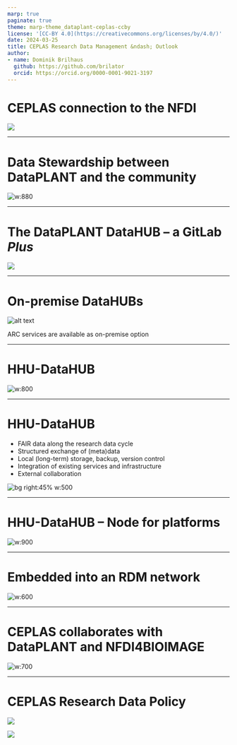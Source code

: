 ```yaml
---
marp: true
paginate: true
theme: marp-theme_dataplant-ceplas-ccby
license: '[CC-BY 4.0](https://creativecommons.org/licenses/by/4.0/)'
date: 2024-03-25
title: CEPLAS Research Data Management &ndash; Outlook
author:
- name: Dominik Brilhaus
  github: https://github.com/brilator
  orcid: https://orcid.org/0000-0001-9021-3197
---
```


# CEPLAS connection to the NFDI

![](../../images/ceplas-nfdi-connection-light.drawio.png)

---

# Data Stewardship between DataPLANT and the community <!-- fit -->

![w:880](./../../images/dataplant-collaborationceplas.drawio.png)

---

# The DataPLANT DataHUB &ndash; a GitLab ***Plus***

![](./../../images/datahub-gitlab.drawio.png)

---

# On-premise DataHUBs

![alt text](../../images/datahub-onpremise.drawio.png)

ARC services are available as on-premise option

---

# HHU-DataHUB

![w:800](./../../images/hhu-datahub.drawio.png)

---

# HHU-DataHUB

- FAIR data along the research data cycle
- Structured exchange of (meta)data
- Local (long-term) storage, backup, version control
- Integration of existing services and infrastructure
- External collaboration

![bg right:45% w:500](./../../images/hhu-datahub.drawio.png)

---

# HHU-DataHUB &ndash; Node for platforms


![w:900](./../../images/ceplas-ceplas/ceplas-enablingplatforms-logos.drawio.png)

---

# Embedded into an RDM network

![w:600](./../../images/datahub-network-putative.drawio.png)

---

# CEPLAS collaborates with DataPLANT and NFDI4BIOIMAGE <!-- fit -->

![w:700](./../../images/dataplant-collaborationceplas-nfdi4bi.drawio.png)

---

# CEPLAS Research Data Policy

<div class="two-columns">
  <div>
  
  ![](./../../images/ceplas-policy-title.png)
  
  </div>
  <div>

  ![](./../../images/ceplas-arcs.drawio.svg)
    
  </div>
</div>
